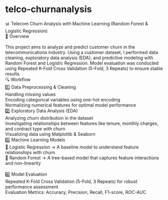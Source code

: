 # telco-churnanalysis
📊 Telecom Churn Analysis with Machine Learning (Random Forest & Logistic Regression)<br>
📝 Overview<br>
<br />
This project aims to analyze and predict customer churn in the telecommunications industry. Using a customer dataset, I performed data cleaning, exploratory data analysis (EDA), and predictive modeling with Random Forest and Logistic Regression. Model evaluation was conducted using Repeated K-Fold Cross Validation (5-Fold, 3 Repeats) to ensure stable results.
<br />
🔍 Workflow<br>
1️⃣ Data Preprocessing & Cleaning<br>
Handling missing values<br>
Encoding categorical variables using one-hot encoding<br>
Normalizing numerical features for optimal model performance<br>
2️⃣ Exploratory Data Analysis (EDA)<br>
Analyzing churn distribution in the dataset<br>
Investigating relationships between features like tenure, monthly charges, and contract type with churn<br>
Visualizing data using Matplotlib & Seaborn<br>
3️⃣ Machine Learning Models<br>
🔹 Logistic Regression → A baseline model to understand feature relationships with churn<br>
🔹 Random Forest → A tree-based model that captures feature interactions and non-linearity<br>
<br />
4️⃣ Model Evaluation<br>
Repeated K-Fold Cross Validation (5-Fold, 3 Repeats) for robust performance assessment<br>
Evaluation Metrics: Accuracy, Precision, Recall, F1-score, ROC-AUC<br>
